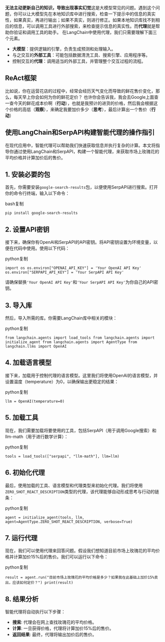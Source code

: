 **无法主动更新自己的知识，导致出现事实幻觉**这是大模型常见的问题。遇到这个问题，你可以让大模型先在本地知识库中进行搜索，检查一下提示中的信息的真实性，如果真实，再进行输出；如果不真实，则进行修正。如果本地知识库找不到相应的信息，可以调用工具进行外部搜索，来检查提示信息的真实性。而**代理**就是帮助你验证和调用工具的助手。
在LangChain中使用代理，我们只需要理解下面三个元素。
- **大模型**：提供逻辑的引擎，负责生成预测和处理输入。
- 与之交互的**外部工具**：可能包括数据清洗工具、搜索引擎、应用程序等。
- 控制交互的**代理**：调用适当的外部工具，并管理整个交互过程的流程。
## ReAct框架
比如说，你在运营花店的过程中，经常会经历天气变化而导致的鲜花售价变化，那么，每天早上你会如何为你的鲜花定价？
也许你会告诉我，我会去Google上面查一查今天的鲜花成本价啊（**行动**），也就是我预计的进货的价格，然后我会根据这个价格的高低（**观察**），来确定我要加价多少（**思考**），最后计算出一个售价（**行动**）
## 使用LangChain和SerpAPI构建智能代理的操作指引

在现代应用中，智能代理可以帮助我们快速获取信息并执行复杂的计算。本文将指导你通过使用LangChain和SerpAPI，构建一个智能代理，来获取市场上玫瑰花的平均价格并计算加价后的售价。

## 1. 安装必要的包

首先，你需要安装`google-search-results`包，以便使用SerpAPI进行搜索。打开你的命令行终端，输入以下命令：

bash复制

`pip install google-search-results`

## 2. 设置API密钥

接下来，确保你有OpenAI和SerpAPI的API密钥。将API密钥设置为环境变量，以便在代码中使用。使用以下代码：

python复制

`import os os.environ["OPENAI_API_KEY"] = 'Your OpenAI API Key' os.environ["SERPAPI_API_KEY"] = 'Your SerpAPI API Key'`

请确保替换`'Your OpenAI API Key'`和`'Your SerpAPI API Key'`为你自己的API密钥。

## 3. 导入库

然后，导入所需的库。你需要LangChain库中相关的模块：

python复制

`from langchain.agents import load_tools from langchain.agents import initialize_agent from langchain.agents import AgentType from langchain.llms import OpenAI`

## 4. 加载语言模型

接下来，加载用于控制代理的语言模型。这里我们将使用OpenAI的语言模型，并设置温度（temperature）为0，以确保输出更稳定的结果：

python复制

`llm = OpenAI(temperature=0)`

## 5. 加载工具

现在，我们需要加载将要使用的工具，包括SerpAPI（用于调用Google搜索）和llm-math（用于进行数学计算）：

python复制

`tools = load_tools(["serpapi", "llm-math"], llm=llm)`

## 6. 初始化代理

最后，使用加载的工具、语言模型和代理类型来初始化代理。我们将使用`ZERO_SHOT_REACT_DESCRIPTION`类型的代理，该代理能够自动形成思考与行动的链条：

python复制

`agent = initialize_agent(tools, llm, agent=AgentType.ZERO_SHOT_REACT_DESCRIPTION, verbose=True)`

## 7. 运行代理

现在，我们可以使用代理来回答问题。假设我们想知道目前市场上玫瑰花的平均价格并计算加价15%后的售价。我们可以运行以下命令：

python复制

`result = agent.run("目前市场上玫瑰花的平均价格是多少？如果我在此基础上加价15%卖出，应该如何定价？") print(result)`

## 8. 结果分析

智能代理将自动执行以下步骤：

- **搜索**: 代理会在网上查找玫瑰花的平均价格。
- **计算**: 一旦获得价格，代理将计算加价15%后的售价。
- **返回结果**: 最终，代理将输出加价后的售价。